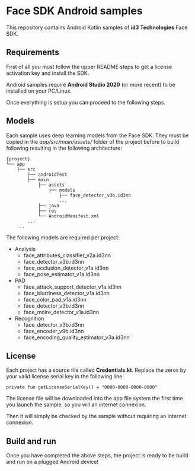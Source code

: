 # Face SDK Android samples

This repository contains Android Kotlin samples of **id3 Technologies** Face SDK.

## Requirements

First of all you must follow the upper README steps to get a license activation key and install the SDK.

Android samples require **Android Studio 2020** (or more recent) to be installed on your PC/Linux.

Once everything is setup you can proceed to the following steps.

## Models

Each sample uses deep learning models from the Face SDK. They must be copied in the *app/src/main/assets/* folder of the project before to build following resulting in the following architecture:

    {project}
    └── app
        ├── src
            ├── androidTest
            ├── main
                ├── assets
                    ├── models
                        ├── face_detector_v3b.id3nn
                        ...
                ├── java
                ├── res
                └── AndroidManifest.xml
            ...
        ...

The following models are required per project:
* Analysis
    * face_attributes_classifier_v2a.id3nn
    * face_detector_v3b.id3nn
    * face_occlusion_detector_v1a.id3nn
    * face_pose_estimator_v1a.id3nn
* PAD
    * face_attack_support_detector_v1a.id3nn
    * face_blurriness_detector_v1a.id3nn
    * face_color_pad_v1a.id3nn
    * face_detector_v3b.id3nn
    * face_moire_detector_v1a.id3nn
* Recognition
    * face_detector_v3b.id3nn
    * face_encoder_v9b.id3nn
    * face_encoding_quality_estimator_v3a.id3nn

## License

Each project has a source file called **Credentials.kt**. Replace the zeros by your valid license serial key in the following line:

    private fun getLicenseSerialKey() = "0000-0000-0000-0000"

The license file will be downloaded into the app file system the first time you launch the sample, so you will an internet connexion. 

Then it will simply be checked by the sample without requiring an internet connexion.

## Build and run

Once you have completed the above steps, the project is ready to be build and run on a plugged Android device!
